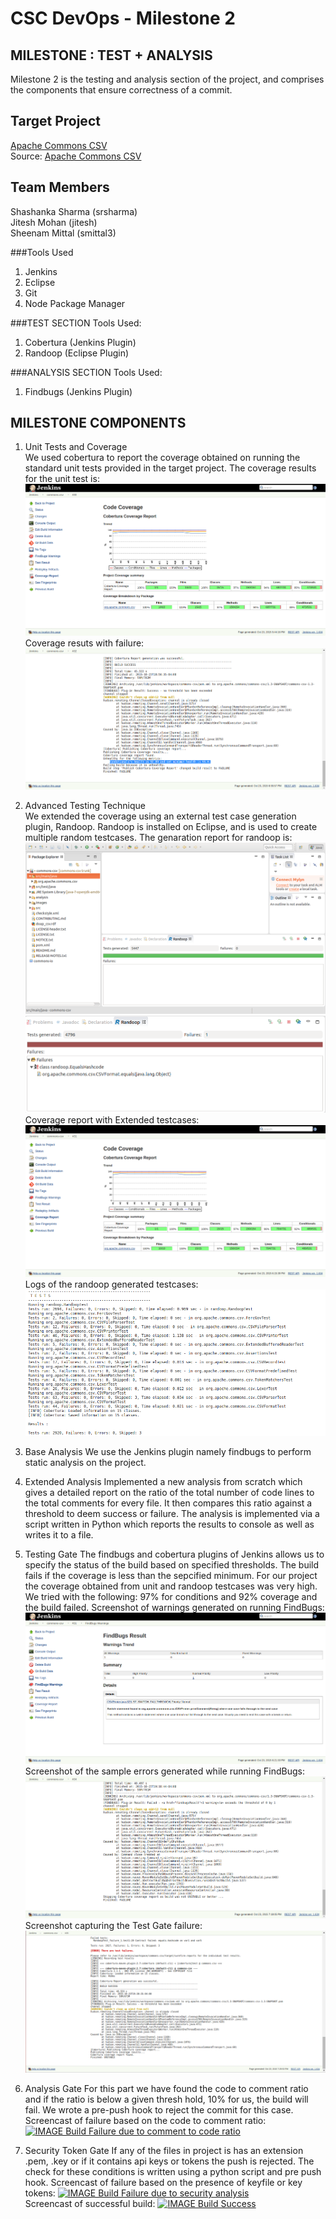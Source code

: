 <!---
 Licensed to the Apache Software Foundation (ASF) under one or more
 contributor license agreements.  See the NOTICE file distributed with
 this work for additional information regarding copyright ownership.
 The ASF licenses this file to You under the Apache License, Version 2.0
 (the "License"); you may not use this file except in compliance with
 the License.  You may obtain a copy of the License at

      http://www.apache.org/licenses/LICENSE-2.0

 Unless required by applicable law or agreed to in writing, software
 distributed under the License is distributed on an "AS IS" BASIS,
 WITHOUT WARRANTIES OR CONDITIONS OF ANY KIND, either express or implied.
 See the License for the specific language governing permissions and
 limitations under the License.
-->
<!---
 +======================================================================+
 |****                                                              ****|
 |****      THIS FILE IS GENERATED BY THE COMMONS BUILD PLUGIN      ****|
 |****                    DO NOT EDIT DIRECTLY                      ****|
 |****                                                              ****|
 +======================================================================+
 | TEMPLATE FILE: readme-md-template.md                                 |
 | commons-build-plugin/trunk/src/main/resources/commons-xdoc-templates |
 +======================================================================+
 |                                                                      |
 | 1) Re-generate using: mvn commons:readme-md                          |
 |                                                                      |
 | 2) Set the following properties in the component's pom:              |
 |    - commons.componentid (required, alphabetic, lower case)          |
 |    - commons.release.version (required)                              |
 |                                                                      |
 | 3) Example Properties                                                |
 |                                                                      |
 |  <properties>                                                        |
 |    <commons.componentid>math</commons.componentid>                   |
 |    <commons.release.version>1.2</commons.release.version>            |
 |  </properties>                                                       |
 |                                                                      |
 +======================================================================+
--->
CSC DevOps - Milestone 2
===================
MILESTONE : TEST + ANALYSIS
--------------------------
Milestone 2 is the testing and analysis section of the project, and comprises the components that ensure correctness of a commit.

Target Project
--------------
[Apache Commons CSV](http://commons.apache.org/proper/commons-csv/)  
Source: [Apache Commons CSV](https://github.com/apache/commons-csv)

Team Members
------------
Shashanka Sharma (srsharma)  
Jitesh Mohan (jitesh)  
Sheenam Mittal (smittal3)  

###Tools Used
1. Jenkins
2. Eclipse
3. Git
4. Node Package Manager

###TEST SECTION
Tools Used:  
1. Cobertura (Jenkins Plugin)  
2. Randoop (Eclipse Plugin)  

###ANALYSIS SECTION
Tools Used:  
1. Findbugs (Jenkins Plugin)  

MILESTONE COMPONENTS
--------------------
1. Unit Tests and Coverage  
We used cobertura to report the coverage obtained on running the standard unit tests provided in the target project. The coverage results for the unit test is:  
![Alt text](https://github.com/shashankasharma/commons-csv/blob/trunk/images/initial_coverage.png)
Coverage resuts with failure:
![Alt text](https://github.com/shashankasharma/commons-csv/blob/trunk/images/coverage_failure.png)

2. Advanced Testing Technique  
We extended the coverage using an external test case generation plugin, Randoop. Randoop is installed on Eclipse, and is used to create multiple random testcases. The genaration report for randoop is:
![Alt text](https://github.com/shashankasharma/commons-csv/blob/trunk/images/randoop_generation.png)
![Alt text](https://github.com/shashankasharma/commons-csv/blob/trunk/images/randoop_generation_w_failure.png)
Coverage report with Extended testcases:
![Alt text](https://github.com/shashankasharma/commons-csv/blob/trunk/images/extended_coverage.png)
Logs of the randoop generated testcases:
![Alt text](https://github.com/shashankasharma/commons-csv/blob/trunk/images/tests_log.png)

3. Base Analysis
We use the Jenkins plugin namely findbugs to perform static analysis on the project.

4. Extended Analysis
Implemented a new analysis from scratch which gives a detailed report on the ratio of the total number of code lines to the total comments for every file. It then compares this ratio against a threshold to deem success or failure. The analysis is implemented via a script written in Python which reports the results to console as well as writes it to a file.

5. Testing Gate
The findbugs and cobertura plugins of Jenkins allows us to specify the status of the build based on specified thresholds. The build fails if the coverage is less than the sepcified minimum. For our project the coverage obtained from unit and randoop testcases was very high. We tried with the following: 97% for conditions and 92% coverage and the build failed.
Screenshot of warnings generated on running FindBugs:
![Alt text](https://github.com/shashankasharma/commons-csv/blob/trunk/images/findbugs_warning.png)
Screenshot of the sample errors generated while running FindBugs:
![Alt text](https://github.com/shashankasharma/commons-csv/blob/trunk/images/findbugs_failure.png)
Screenshot capturing the Test Gate failure:
![Alt text](https://github.com/shashankasharma/commons-csv/blob/trunk/images/test_gate_failure.png)

6. Analysis Gate
For this part we have found the code to comment ratio and if the ratio is below a given thresh hold, 10% for us, the build will fail. We wrote a pre-push hook to reject the commit for this case.
Screencast of failure based on the code to comment ratio:
[![IMAGE Build Failure due to comment to code ratio](http://img.youtube.com/vi/Ti7vYmwPbRg/0.jpg)](https://www.youtube.com/watch?v=Ti7vYmwPbRg&feature=youtu.be)

7. Security Token Gate
If any of the files in project is has an extension .pem, .key  or if it contains api keys or tokens the push is rejected. The check for these conditions is written using a python script and pre push hook.
Screencast of failure based on the presence of keyfile or key tokens:
[![IMAGE Build Failure due to security analysis](http://img.youtube.com/vi/700yRmC2um8/0.jpg)](https://www.youtube.com/watch?v=700yRmC2um8&feature=youtu.be)  
Screencast of successful build:
[![IMAGE Build Success](http://img.youtube.com/vi/pA_oqnlFUt8/0.jpg)](https://www.youtube.com/watch?v=pA_oqnlFUt8&feature=youtu.be)
